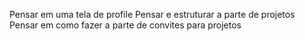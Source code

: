 Pensar em uma tela de profile
Pensar e estruturar a parte de projetos
Pensar em como fazer a parte de convites para projetos